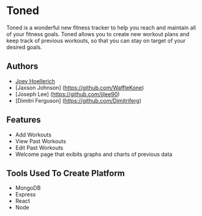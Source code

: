 # Toned

Toned is a wonderful new fitness tracker to help you reach and maintain all of your fitness goals. Toned allows you to create new workout plans and keep track of previous workouts, so that you can stay on target of your desired goals.


## Authors

- [Joey Hoellerich](https://github.com/JoeyHoellerich)
- [Jaxson Johnson] (https://github.com/WaffleKone)
- [Joseph Lee] (https://github.com/jjlee90)
- [Dimitri Ferguson] (https://github.com/Dimitriferg)



## Features

- Add Workouts
- View Past Workouts
- Edit Past Workouts
- Welcome page that exibits graphs and charts of previous data


## Tools Used To Create Platform

- MongoDB
- Express
- React
- Node

